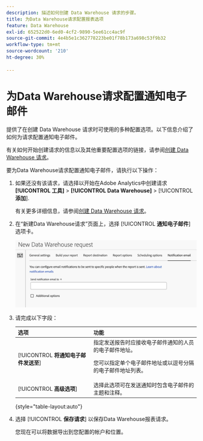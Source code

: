 ```yaml
---
description: 描述如何创建 Data Warehouse 请求的步骤。
title: 为Data Warehouse请求配置报表选项
feature: Data Warehouse
exl-id: 652522d0-6ed0-4cf2-9890-5ee61cc4ac9f
source-git-commit: 4e4b5e1c362778223be01f78b173a698c53f9b32
workflow-type: tm+mt
source-wordcount: '210'
ht-degree: 30%

---
```


# 为Data Warehouse请求配置通知电子邮件

提供了在创建 Data Warehouse 请求时可使用的多种配置选项。以下信息介绍了如何为请求配置通知电子邮件。

有关如何开始创建请求的信息以及其他重要配置选项的链接，请参阅[创建 Data Warehouse 请求](/help/export/data-warehouse/create-request/t-dw-create-request.md)。

要为Data Warehouse请求配置通知电子邮件，请执行以下操作：

1. 如果还没有该请求，请选择以开始在Adobe Analytics中创建请求 **[!UICONTROL 工具]** > **[!UICONTROL Data Warehouse]** > [!UICONTROL **添加**].

   有关更多详细信息，请参阅[创建 Data Warehouse 请求](/help/export/data-warehouse/create-request/t-dw-create-request.md)。

1. 在“新建Data Warehouse请求”页面上，选择 [!UICONTROL **通知电子邮件**] 选项卡。

   ![“报表目标”选项卡](assets/dw-notification-email.png)

1. 请完成以下字段：

   | 选项 | 功能 |
   |---------|----------|
   | [!UICONTROL **将通知电子邮件发送至**] | 指定发送报告时应接收电子邮件通知的人员的电子邮件地址。 <p>您可以指定单个电子邮件地址或以逗号分隔的电子邮件地址列表。</p> |
   | [!UICONTROL **高级选项**] | 选择此选项可在发送通知时包含电子邮件的主题和注释。 |

   {style="table-layout:auto"}

1. 选择 [!UICONTROL **保存请求**] 以保存Data Warehouse报表请求。

   您现在可以将数据导出到您配置的帐户和位置。
